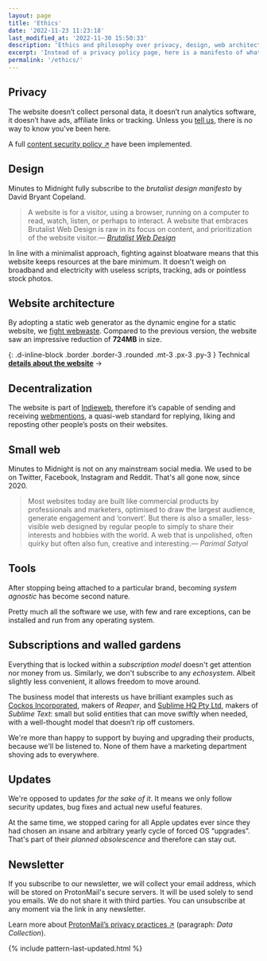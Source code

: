 ```yaml
---
layout: page
title: 'Ethics'
date: '2022-11-23 11:23:18'
last_modified_at: '2022-11-30 15:50:33'
description: 'Ethics and philosophy over privacy, design, web architecture and the software we use.'
excerpt: 'Instead of a privacy policy page, here is a manifesto of what Minutes to Midnight adhere to.'
permalink: '/ethics/'
---
```

## Privacy

The website doesn’t collect personal data, it doesn’t run analytics software, it doesn’t have ads, affiliate links or tracking. Unless you [tell us](/contact/), there is no way to know you've been here.

A full [content security policy ↗](https://simonesilvestroni.com/blog/content-security-policy/) have been implemented.

## Design

Minutes to Midnight fully subscribe to the _brutalist design manifesto_ by David Bryant Copeland.

> A website is for a visitor, using a browser, running on a computer to read, watch, listen, or perhaps to interact. A website that embraces Brutalist Web Design is raw in its focus on content, and prioritization of the website visitor.<cite>—&nbsp;[Brutalist Web Design](https://brutalist-web.design/)</cite>

In line with a minimalist approach, fighting against bloatware means that this website keeps resources at the bare minimum. It doesn't weigh on broadband and electricity with useless scripts, tracking, ads or pointless stock photos.

## Website architecture

By adopting a static web generator as the dynamic engine for a static website, we [fight webwaste](https://silviamaggidesign.com/design-digested/biased-ai/#webwaste). Compared to the previous version, the website saw an impressive reduction of **724MB** in size.

{: .d-inline-block .border .border-3 .rounded .mt-3 .px-3 .py-3 }
Technical [**details about the website**](/about/#about-the-website) →

## Decentralization

The website is part of [Indieweb](https://indieweb.org/), therefore it’s capable of sending and receiving [webmentions](https://alistapart.com/article/webmentions-enabling-better-communication-on-the-internet/), a quasi-web standard for replying, liking and reposting other people’s posts on their websites.

## Small web

Minutes to Midnight is not on any mainstream social media. We used to be on Twitter, Facebook, Instagram and Reddit. That's all gone now, since 2020.

> Most websites today are built like commercial products by professionals and marketers, optimised to draw the largest audience, generate engagement and ‘convert’. But there is also a smaller, less-visible web designed by regular people to simply to share their interests and hobbies with the world. A web that is unpolished, often quirky but often also fun, creative and interesting.<cite>—&nbsp;Parimal Satyal</cite>

## Tools

After stopping being attached to a particular brand, becoming _system agnostic_ has become second nature.

Pretty much all the software we use, with few and rare exceptions, can be installed and run from any operating system.

## Subscriptions and walled gardens

Everything that is locked within a _subscription model_ doesn't get attention nor money from us. Similarly, we don't subscribe to any _echosystem_. Albeit slightly less convenient, it allows freedom to move around.

The business model that interests us have brilliant examples such as [Cockos Incorporated](https://cockos.com/), makers of _Reaper_, and [Sublime HQ Pty Ltd](https://www.sublimehq.com/), makers of _Sublime Text_: small but solid entities that can move swiftly when needed, with a well-thought model that doesn’t rip off customers. 

We're more than happy to support by buying and upgrading their products, because we'll be listened to. None of them have a marketing department shoving ads to everywhere.

## Updates

We're opposed to updates _for the sake of it_. It means we only follow security updates, bug fixes and actual new useful features.

At the same time, we stopped caring for all Apple updates ever since they had chosen an insane and arbitrary yearly cycle of forced OS “upgrades”. That's part of their _planned obsolescence_ and therefore can stay out.

## Newsletter

If you subscribe to our newsletter, we will collect your email address, which will be stored on ProtonMail's secure servers. It will be used solely to send you emails. We do not share it with third parties. You can unsubscribe at any moment via the link in any newsletter.

Learn more about [ProtonMail’s privacy practices ↗](https://protonmail.com/privacy-policy/) (paragraph: _Data Collection_).

{% include pattern-last-updated.html %}